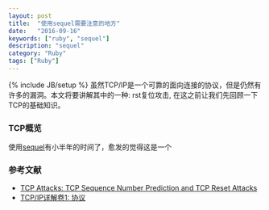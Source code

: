 ```yaml
---
layout: post
title:  "使用sequel需要注意的地方"
date:   "2016-09-16"
keywords: ["ruby", "sequel"]
description: "sequel"
category: "Ruby"
tags: ["Ruby"]
---
```

{% include JB/setup %}
虽然TCP/IP是一个可靠的面向连接的协议，但是仍然有许多的漏洞。本文将要讲解其中的一种: rst复位攻击, 在这之前让我们先回顾一下TCP的基础知识。

###  TCP概览

使用[sequel](https://github.com/jeremyevans/sequel)有小半年的时间了，愈发的觉得这是一个

###  参考文献

- [TCP Attacks: TCP Sequence Number Prediction and TCP Reset Attacks](http://www.thegeekstuff.com/2012/01/tcp-sequence-number-attacks/)
- [TCP/IP详解卷1: 协议](http://item.jd.com/10057317.html)


